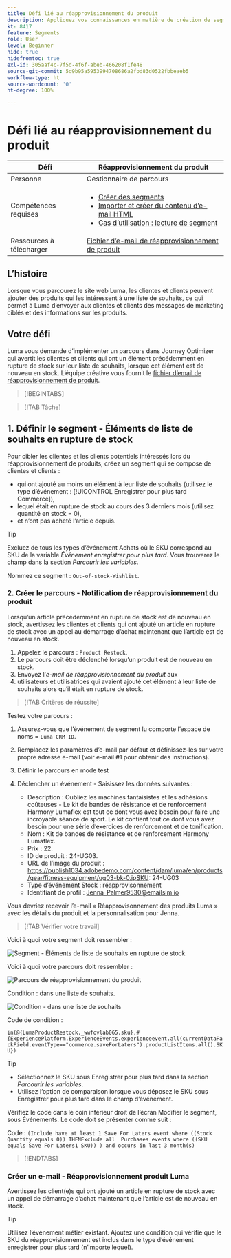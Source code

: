 ```yaml
---
title: Défi lié au réapprovisionnement du produit
description: Appliquez vos connaissances en matière de création de segments et testez vos compétences.
kt: 8417
feature: Segments
role: User
level: Beginner
hide: true
hidefromtoc: true
exl-id: 305aaf4c-7f5d-4f6f-abeb-466208f1fe48
source-git-commit: 5d9b95a5953994708686a2fbd83d0522fbbeaeb5
workflow-type: ht
source-wordcount: '0'
ht-degree: 100%

---
```


# Défi lié au réapprovisionnement du produit

| Défi | Réapprovisionnement du produit |
|---|---|
| Personne | Gestionnaire de parcours |
| Compétences requises | <ul><li>[Créer des segments](https://experienceleague.adobe.com/docs/journey-optimizer-learn/tutorials/profiles-segments-subscriptions/create-segments.html?lang=fr)</li><li> [Importer et créer du contenu d’e-mail HTML](https://experienceleague.adobe.com/docs/journey-optimizer-learn/tutorials/email-channel/import-and-author-html-email-content.html?lang=fr)</li><li>[Cas d’utilisation : lecture de segment](https://experienceleague.adobe.com/docs/journey-optimizer-learn/tutorials/create-journeys/use-case-read-segment.html?lang=fr)</li> |
| Ressources à télécharger | [Fichier d’e-mail de réapprovisionnement de produit](/help/challenges/assets/email-assets/ProductRestockEmail.html.zip) |

## L’histoire

Lorsque vous parcourez le site web Luma, les clientes et clients peuvent ajouter des produits qui les intéressent à une liste de souhaits, ce qui permet à Luma d’envoyer aux clientes et clients des messages de marketing ciblés et des informations sur les produits.

## Votre défi

Luma vous demande d’implémenter un parcours dans Journey Optimizer qui avertit les clientes et clients qui ont un élément précédemment en rupture de stock sur leur liste de souhaits, lorsque cet élément est de nouveau en stock. L’équipe créative vous fournit le [fichier d’email de réapprovisionnement de produit](/help/challenges/assets/email-assets/ProductRestockEmail.html.zip).

>[!BEGINTABS]

>[!TAB Tâche]

## 1. Définir le segment - Éléments de liste de souhaits en rupture de stock

Pour cibler les clientes et les clients potentiels intéressés lors du réapprovisionnement de produits, créez un segment qui se compose de clientes et clients :

* qui ont ajouté au moins un élément à leur liste de souhaits (utilisez le type d’événement : [!UICONTROL Enregistrer pour plus tard Commerce]),
* lequel était en rupture de stock au cours des 3 derniers mois (utilisez quantité en stock = 0),
* et n’ont pas acheté l’article depuis.

>[!TIP]
>Excluez de tous les types d’événement Achats où le SKU correspond au SKU de la variable *Événement enregistrer pour plus tard*. Vous trouverez le champ dans la section *Parcourir les variables*.

Nommez ce segment : `Out-of-stock-Wishlist`.


### 2. Créer le parcours - Notification de réapprovisionnement du produit

Lorsqu’un article précédemment en rupture de stock est de nouveau en stock, avertissez les clientes et clients qui ont ajouté un article en rupture de stock avec un appel au démarrage d’achat maintenant que l’article est de nouveau en stock.

1. Appelez le parcours : `Product Restock`.
2. Le parcours doit être déclenché lorsqu’un produit est de nouveau en stock.
3. Envoyez l’*e-mail de réapprovisionnement du produit* aux
4. utilisateurs et utilisatrices qui avaient ajouté cet élément à leur liste de souhaits alors qu’il était en rupture de stock.

>[!TAB Critères de réussite]

Testez votre parcours :

1. Assurez-vous que l’événement de segment lu comporte l’espace de noms = `Luma CRM ID`.
1. Remplacez les paramètres d’e-mail par défaut et définissez-les sur votre propre adresse e-mail (voir e-mail #1 pour obtenir des instructions).
1. Définir le parcours en mode test
1. Déclencher un événement - Saisissez les données suivantes :

   * Description : Oubliez les machines fantaisistes et les adhésions coûteuses - Le kit de bandes de résistance et de renforcement Harmony Lumaflex est tout ce dont vous avez besoin pour faire une incroyable séance de sport. Le kit contient tout ce dont vous avez besoin pour une série d’exercices de renforcement et de tonification.
   * Nom : Kit de bandes de résistance et de renforcement Harmony Lumaflex.
   * Prix : 22.
   * ID de produit : 24-UG03.
   * URL de l’image du produit : https://publish1034.adobedemo.com/content/dam/luma/en/products/gear/fitness-equipment/ug03-bk-0.jpSKU: 24-UG03
   * Type d’événement Stock : réapprovisonnement
   * Identifiant de profil : Jenna_Palmer9530@emailsim.io

Vous devriez recevoir l’e-mail « Réapprovisonnement des produits Luma » avec les détails du produit et la personnalisation pour Jenna.

>[!TAB Vérifier votre travail]

Voici à quoi votre segment doit ressembler :

![Segment - Éléments de liste de souhaits en rupture de stock](/help/challenges/assets/C1-S2.png)


Voici à quoi votre parcours doit ressembler :

![Parcours de réapprovisionnement du produit](/help/challenges/assets/c3-j3-journey.png)

Condition : dans une liste de souhaits.

![Condition - dans une liste de souhaits](/help/challenges/assets/c3-j3-condition.png)

Code de condition :

```in(@{LumaProductRestock._wwfovlab065.sku},#{ExperiencePlatform.ExperienceEvents.experienceevent.all(currentDataPackField.eventType=="commerce.saveForLaters").productListItems.all().SKU})```


>[!TIP]
> * Sélectionnez le SKU sous Enregistrer pour plus tard dans la section *Parcourir les variables*.
> * Utilisez l’option de comparaison lorsque vous déposez le SKU sous Enregistrer pour plus tard dans le champ d’événement.


Vérifiez le code dans le coin inférieur droit de l’écran Modifier le segment, sous Événements. Le code doit se présenter comme suit :

Code :
```(Include have at least 1 Save For Laters event where ((Stock Quantity equals 0)) THENExclude all  Purchases events where ((SKU equals Save For Laters1 SKU)) ) and occurs in last 3 month(s)```

>[!ENDTABS]

### Créer un e-mail - Réapprovisionnement produit Luma

Avertissez les client(e)s qui ont ajouté un article en rupture de stock avec un appel de démarrage d’achat maintenant que l’article est de nouveau en stock.



>[!TIP]
>
> Utilisez l’événement métier existant. Ajoutez une condition qui vérifie que le SKU du réapprovisionnement est inclus dans le type d’événement enregistrer pour plus tard (n’importe lequel).




